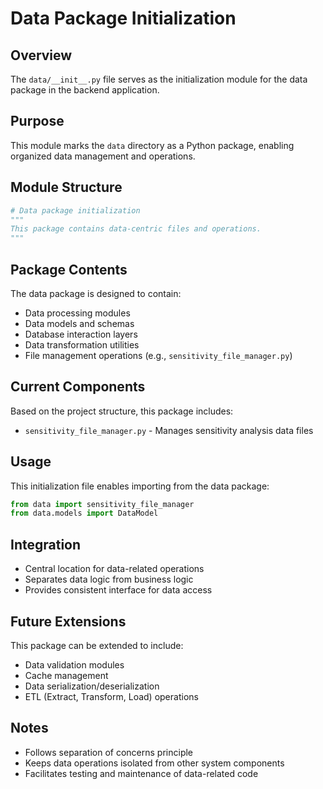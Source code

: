 # Data Package Initialization

## Overview
The `data/__init__.py` file serves as the initialization module for the data package in the backend application.

## Purpose
This module marks the `data` directory as a Python package, enabling organized data management and operations.

## Module Structure
```python
# Data package initialization
"""
This package contains data-centric files and operations.
"""
```

## Package Contents
The data package is designed to contain:
- Data processing modules
- Data models and schemas
- Database interaction layers
- Data transformation utilities
- File management operations (e.g., `sensitivity_file_manager.py`)

## Current Components
Based on the project structure, this package includes:
- `sensitivity_file_manager.py` - Manages sensitivity analysis data files

## Usage
This initialization file enables importing from the data package:
```python
from data import sensitivity_file_manager
from data.models import DataModel
```

## Integration
- Central location for data-related operations
- Separates data logic from business logic
- Provides consistent interface for data access

## Future Extensions
This package can be extended to include:
- Data validation modules
- Cache management
- Data serialization/deserialization
- ETL (Extract, Transform, Load) operations

## Notes
- Follows separation of concerns principle
- Keeps data operations isolated from other system components
- Facilitates testing and maintenance of data-related code